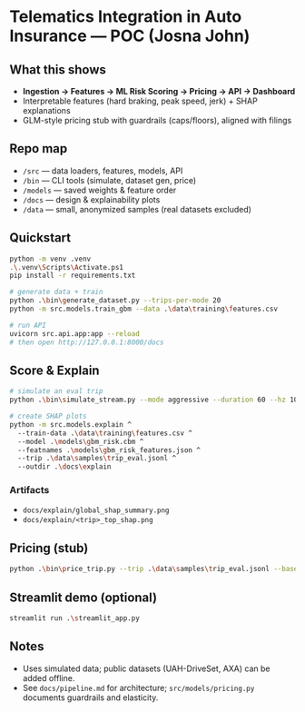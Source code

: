 # Telematics Integration in Auto Insurance — POC (Josna John)

## What this shows
- **Ingestion → Features → ML Risk Scoring → Pricing → API → Dashboard**
- Interpretable features (hard braking, peak speed, jerk) + SHAP explanations
- GLM-style pricing stub with guardrails (caps/floors), aligned with filings

## Repo map
- `/src` — data loaders, features, models, API
- `/bin` — CLI tools (simulate, dataset gen, price)
- `/models` — saved weights & feature order
- `/docs` — design & explainability plots
- `/data` — small, anonymized samples (real datasets excluded)

## Quickstart
```bash
python -m venv .venv
.\.venv\Scripts\Activate.ps1
pip install -r requirements.txt

# generate data + train
python .\bin\generate_dataset.py --trips-per-mode 20
python -m src.models.train_gbm --data .\data\training\features.csv

# run API
uvicorn src.api.app:app --reload
# then open http://127.0.0.1:8000/docs
```

## Score & Explain

```bash
# simulate an eval trip
python .\bin\simulate_stream.py --mode aggressive --duration 60 --hz 10 --out .\data\samples\trip_eval.jsonl

# create SHAP plots
python -m src.models.explain ^
  --train-data .\data\training\features.csv ^
  --model .\models\gbm_risk.cbm ^
  --featnames .\models\gbm_risk_features.json ^
  --trip .\data\samples\trip_eval.jsonl ^
  --outdir .\docs\explain
```

### Artifacts

* `docs/explain/global_shap_summary.png`
* `docs/explain/<trip>_top_shap.png`

## Pricing (stub)

```bash
python .\bin\price_trip.py --trip .\data\samples\trip_eval.jsonl --base-premium 120
```

## Streamlit demo (optional)

```bash
streamlit run .\streamlit_app.py
```

## Notes

* Uses simulated data; public datasets (UAH-DriveSet, AXA) can be added offline.
* See `docs/pipeline.md` for architecture; `src/models/pricing.py` documents guardrails and elasticity.

